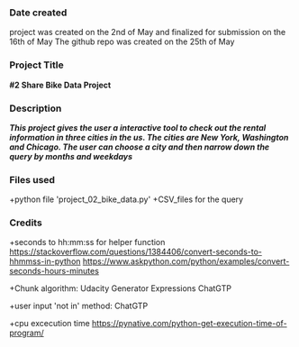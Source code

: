 ### Date created
project was created on the 2nd of May and finalized for submission on the 16th of May 
The github repo was created on the 25th of May 

### Project Title
**#2 Share Bike Data Project**

### Description
***This project gives the user a interactive tool to check out the rental information in three cities in the us. 
The cities are New York, Washington and Chicago. The user can choose a city and then narrow down the query by months and weekdays***

### Files used
+python file 'project_02_bike_data.py'
+CSV_files for the query 

### Credits

+seconds to hh:mm:ss for helper function 
https://stackoverflow.com/questions/1384406/convert-seconds-to-hhmmss-in-python
https://www.askpython.com/python/examples/convert-seconds-hours-minutes

+Chunk algorithm: 
Udacity Generator Expressions
ChatGTP

+user input 'not in' method: 
ChatGTP

+cpu excecution time
https://pynative.com/python-get-execution-time-of-program/

